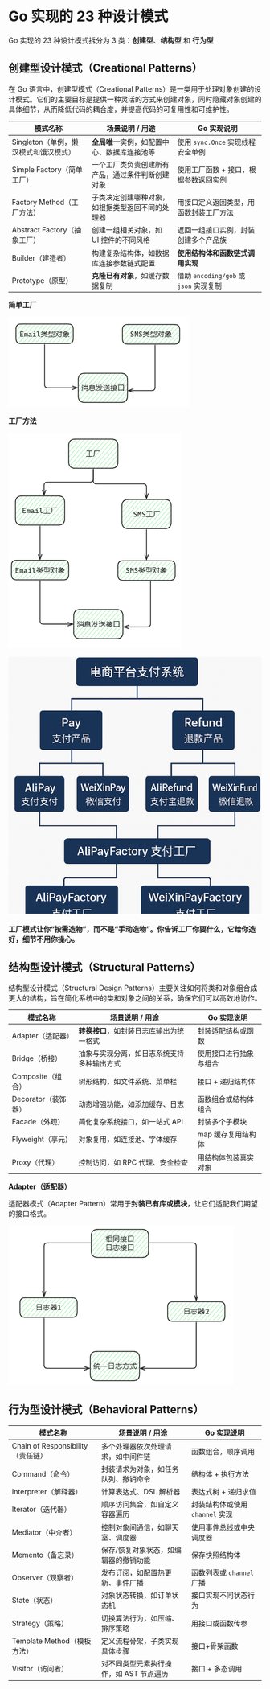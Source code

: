 # Go 实现的 23 种设计模式

 Go 实现的 23 种设计模式拆分为 3 类：**创建型**、**结构型** 和 **行为型**

## 创建型设计模式（Creational Patterns）

在 Go 语言中，创建型模式（Creational Patterns）是一类用于处理对象创建的设计模式。它们的主要目标是提供一种灵活的方式来创建对象，同时隐藏对象创建的具体细节，从而降低代码的耦合度，并提高代码的可复用性和可维护性。

| 模式名称                              | 场景说明 / 用途                                  | Go 实现说明                            |
| ------------------------------------- | ------------------------------------------------ | -------------------------------------- |
| Singleton（单例，懒汉模式和饿汉模式） | **全局唯一**实例，如配置中心、数据库连接池等     | 使用 `sync.Once` 实现线程安全单例      |
| Simple Factory（简单工厂）            | 一个工厂类负责创建所有产品，通过条件判断创建对象 | 使用工厂函数 + 接口，根据参数返回实例  |
| Factory Method（工厂方法）            | 子类决定创建哪种对象，如根据类型返回不同的处理器 | 用接口定义返回类型，用函数封装工厂方法 |
| Abstract Factory（抽象工厂）          | 创建一组相关对象，如 UI 控件的不同风格           | 返回一组接口实例，封装创建多个产品族   |
| Builder（建造者）                     | 构建复杂结构体，如数据库连接参数链式配置         | **使用结构体和函数链式调用实现**       |
| Prototype（原型）                     | **克隆已有对象**，如缓存数据复制                 | 借助 `encoding/gob` 或 `json` 实现复制 |

**简单工厂**



![image-20250421105128818](ReadMe/image-20250421105128818.png)

**工厂方法**

![image-20250421105041201](ReadMe/image-20250421105041201.png)

![image-20250421213247722](ReadMe/image-20250421213247722.png)

**工厂模式让你“按需造物”，而不是“手动造物”。你告诉工厂你要什么，它给你造好，细节不用你操心。**

## 结构型设计模式（Structural Patterns）

结构型设计模式（Structural Design Patterns）主要关注如何将类和对象组合成更大的结构，旨在简化系统中的类和对象之间的关系，确保它们可以高效地协作。

| 模式名称            | 场景说明 / 用途                            | Go 实现说明            |
| ------------------- | ------------------------------------------ | ---------------------- |
| Adapter（适配器）   | **转换接口**，如封装日志库输出为统一格式   | 封装适配结构或函数     |
| Bridge（桥接）      | 抽象与实现分离，如日志系统支持多种输出方式 | 使用接口进行抽象与组合 |
| Composite（组合）   | 树形结构，如文件系统、菜单栏               | 接口 + 递归结构体      |
| Decorator（装饰器） | 动态增强功能，如添加缓存、日志             | 函数组合或结构体组合   |
| Facade（外观）      | 简化复杂系统接口，如一站式 API             | 封装多个子模块         |
| Flyweight（享元）   | 对象复用，如连接池、字体缓存               | map 缓存复用结构体     |
| Proxy（代理）       | 控制访问，如 RPC 代理、安全检查            | 用结构体包装真实对象   |

**Adapter（适配器）**

适配器模式（Adapter Pattern）常用于**封装已有库或模块**，让它们适配我们期望的接口格式。

![image-20250421212733437](ReadMe/image-20250421212733437.png)



## 行为型设计模式（Behavioral Patterns）

| 模式名称                          | 场景说明 / 用途                         | Go 实现说明                     |
| --------------------------------- | --------------------------------------- | ------------------------------- |
| Chain of Responsibility（责任链） | 多个处理器依次处理请求，如中间件链      | 函数组合，顺序调用              |
| Command（命令）                   | 封装请求为对象，如任务队列、撤销命令    | 结构体 + 执行方法               |
| Interpreter（解释器）             | 计算表达式、DSL 解析器                  | 表达式树 + 递归求值             |
| Iterator（迭代器）                | 顺序访问集合，如自定义容器遍历          | 封装结构体或使用 `channel` 实现 |
| Mediator（中介者）                | 控制对象间通信，如聊天室、调度器        | 使用事件总线或中央调度器        |
| Memento（备忘录）                 | 保存/恢复对象状态，如编辑器的撤销功能   | 保存快照结构体                  |
| Observer（观察者）                | 发布订阅，如配置热更新、事件广播        | 函数列表或 `channel` 广播       |
| State（状态）                     | 对象状态转换，如订单状态机              | 接口实现不同状态行为            |
| Strategy（策略）                  | 切换算法行为，如压缩、排序策略          | 用接口或函数传参                |
| Template Method（模板方法）       | 定义流程骨架，子类实现具体步骤          | 接口+骨架函数                   |
| Visitor（访问者）                 | 对不同类型元素执行操作，如 AST 节点遍历 | 接口 + 多态调用                 |